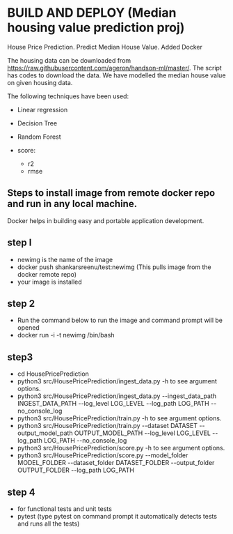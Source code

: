 # BUILD AND DEPLOY (Median housing value prediction proj)
House Price Prediction.
Predict Median House Value.
Added Docker 

The housing data can be downloaded from https://raw.githubusercontent.com/ageron/handson-ml/master/. The script has codes to download the data. We have modelled the median house value on given housing data. 

The following techniques have been used: 

 - Linear regression
 - Decision Tree
 - Random Forest

 - score:
    - r2
    - rmse
  
## Steps to install image from remote docker repo and run in any local machine.
   Docker helps in building easy and portable application development.
## step l
- newimg is the name of the image
- docker push shankarsreenu/test:newimg (This pulls image from the docker remote repo)
- your image is installed

## step 2
  - Run the command below to run the image and  command prompt will be opened
  - docker run -i -t  newimg  /bin/bash
  
## step3
  - cd HousePricePrediction
  - python3 src/HousePricePrediction/ingest_data.py -h to see argument options.
  - python3 src/HousePricePrediction/ingest_data.py --ingest_data_path INGEST_DATA_PATH --log_level LOG_LEVEL --log_path LOG_PATH --no_console_log
  - python3 src/HousePricePrediction/train.py -h to see argument options.
  - python3 src/HousePricePrediction/train.py  --dataset DATASET --output_model_path OUTPUT_MODEL_PATH --log_level LOG_LEVEL --log_path LOG_PATH --no_console_log
  - python3 src/HousePricePrediction/score.py -h to see argument options.
  - python3 src/HousePricePrediction/score.py --model_folder MODEL_FOLDER --dataset_folder DATASET_FOLDER --output_folder OUTPUT_FOLDER --log_path LOG_PATH
## step 4
 - for functional tests and unit tests 
 - pytest (type pytest on command prompt it automatically detects tests and runs all the tests) 
